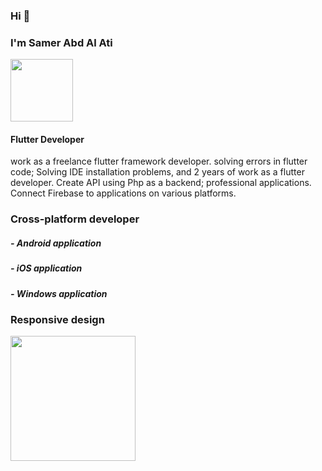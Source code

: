 ### Hi 👋
<h3>I'm Samer Abd Al Ati</h3>
<dev>
    <img src="https://user-images.githubusercontent.com/106412464/193400439-2b104355-e5fe-4585-8c29-c8197b0c63c8.png" width=100/>
</dev>

<h4>Flutter Developer</h4>

<p>
 work as a freelance flutter framework developer.
solving errors in flutter code; Solving IDE installation problems, and 2 years of work as a flutter developer.
Create API using Php as a backend; professional applications.
Connect Firebase to applications on various platforms.
</p>

<h3>Cross-platform developer</h3>
<h5> 
  - Android application
</h5>
<h5> 
  - iOS application
</h5>
<h5> 
  - Windows  application
</h5>


<h3> 
Responsive design 
</h3>
<dev>
    <img src="https://user-images.githubusercontent.com/106412464/193401136-7d93bf59-daec-4b3a-af56-29bfdbdb32ef.png" width=200/>
</dev>

